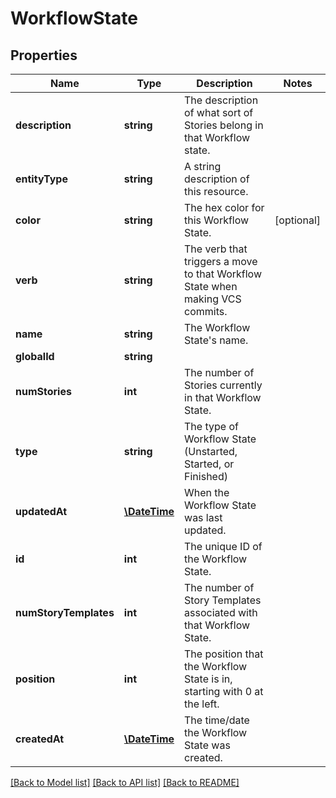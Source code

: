# WorkflowState

## Properties
Name | Type | Description | Notes
------------ | ------------- | ------------- | -------------
**description** | **string** | The description of what sort of Stories belong in that Workflow state. | 
**entityType** | **string** | A string description of this resource. | 
**color** | **string** | The hex color for this Workflow State. | [optional] 
**verb** | **string** | The verb that triggers a move to that Workflow State when making VCS commits. | 
**name** | **string** | The Workflow State&#x27;s name. | 
**globalId** | **string** |  | 
**numStories** | **int** | The number of Stories currently in that Workflow State. | 
**type** | **string** | The type of Workflow State (Unstarted, Started, or Finished) | 
**updatedAt** | [**\DateTime**](\DateTime.md) | When the Workflow State was last updated. | 
**id** | **int** | The unique ID of the Workflow State. | 
**numStoryTemplates** | **int** | The number of Story Templates associated with that Workflow State. | 
**position** | **int** | The position that the Workflow State is in, starting with 0 at the left. | 
**createdAt** | [**\DateTime**](\DateTime.md) | The time/date the Workflow State was created. | 

[[Back to Model list]](../../README.md#documentation-for-models) [[Back to API list]](../../README.md#documentation-for-api-endpoints) [[Back to README]](../../README.md)

